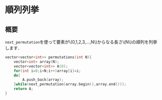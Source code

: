 # 順列列挙
## 概要
`next_permutation`を使って要素が\\(0,1,2,3,...,N\\)からなる長さ\\(N\\)の順列を列挙します．

```cpp
vector<vector<int>> permutations(int N){
    vector<int> array(N);
    vector<vector<int>> A(0);
    for(int i=0;i<N;i++)array[i]=i;
    do{
        A.push_back(array);
    }while(next_permutation(array.begin(),array.end()));
    return A;
}
```

